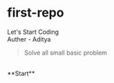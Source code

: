 # first-repo
Let's Start Coding 
<br>
Auther - Aditya
<br>
>Solve all small basic problem
<br>
**Start**

